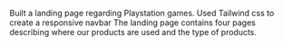 Built a landing page regarding Playstation games.
Used Tailwind css to create a responsive navbar
The landing page contains four pages describing where our products are used and the type of products.
